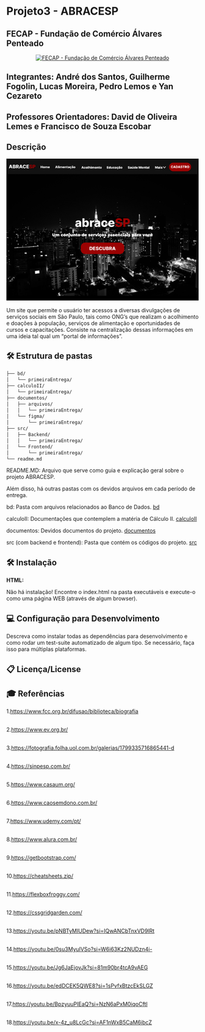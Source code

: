 # Projeto3 - ABRACESP

## FECAP - Fundação de Comércio Álvares Penteado

<p align="center">
<a href= "https://www.fecap.br/"><img src="https://encrypted-tbn0.gstatic.com/images?q=tbn:ANd9GcRhZPrRa89Kma0ZZogxm0pi-tCn_TLKeHGVxywp-LXAFGR3B1DPouAJYHgKZGV0XTEf4AE&usqp=CAU" alt="FECAP - Fundação de Comércio Álvares Penteado" border="0"></a>
</p>

## Integrantes: André dos Santos, Guilherme Fogolin, Lucas Moreira, Pedro Lemos e Yan Cezareto

## Professores Orientadores: David de Oliveira Lemes e Francisco de Souza Escobar

## Descrição

![Logo Inicial do site do ABRACESP](abrace.png)

Um site que permite o usuário ter acessos a diversas divulgações de serviços sociais em São Paulo, tais como ONG’s que realizam o acolhimento e doações à população, serviços de alimentação e oportunidades de cursos e capacitações. Consiste na centralização dessas informações em uma ideia tal qual um “portal de informações”.

## 🛠 Estrutura de pastas

```Raiz/
├── bd/
│   └── primeiraEntrega/
├── calculoII/
│   └── primeiraEntrega/
├── documentos/
│   ├── arquivos/
│   │   └── primeiraEntrega/
│   └── figma/
│       └── primeiraEntrega/
├── src/
│   ├── Backend/
│   │   └── primeiraEntrega/
│   └── Frontend/
│       └── primeiraEntrega/
└── readme.md
```

README.MD: Arquivo que serve como guia e explicação geral sobre o projeto ABRACESP.

Além disso, há outras pastas com os devidos arquivos em cada período de entrega.

bd: Pasta com arquivos relacionados ao Banco de Dados.
[bd](./bd)

calculoII: Documentações que contemplem a matéria de Cálculo II.
[calculoII](./calculoII)

documentos: Devidos documentos do projeto.
[documentos](./documentos)

src (com backend e frontend): Pasta que contém os códigos do projeto.
[src](./src)

## 🛠 Instalação

<b>HTML:</b>

Não há instalação!
Encontre o index.html na pasta executáveis e execute-o como uma página WEB (através de algum browser).

## 💻 Configuração para Desenvolvimento

Descreva como instalar todas as dependências para desenvolvimento e como rodar um test-suite automatizado de algum tipo. Se necessário, faça isso para múltiplas plataformas.

## 📋 Licença/License


## 🎓 Referências

1.https://www.fcc.org.br/difusao/biblioteca/biografia
<br><br>

2.https://www.ev.org.br/
<br><br>

3.https://fotografia.folha.uol.com.br/galerias/1799335716865441-d
<br><br>

4.https://sinpesp.com.br/
<br><br>

5.https://www.casaum.org/
<br><br>

6.https://www.caosemdono.com.br/
<br><br>

7.https://www.udemy.com/pt/
<br><br>

8.https://www.alura.com.br/
<br><br>

9.https://getbootstrap.com/
<br><br>

10.https://cheatsheets.zip/
<br><br>

11.https://flexboxfroggy.com/
<br><br>

12.https://cssgridgarden.com/
<br><br>

13.https://youtu.be/pNBTyMIUDew?si=IQwANCbTnxVD9lRt
<br><br>

14.https://youtu.be/0su3MyulVSo?si=W6i63Kz2NUDzn4i-
<br><br>

15.https://youtu.be/Jg6JaEjovJk?si=81m90br4tcA9vAEG
<br><br>

16.https://youtu.be/edDCEK5QWE8?si=1sPvfxBtzcEkSLGZ
<br><br>

17.https://youtu.be/BpzyuuPIEaQ?si=NzN6aPxM0iqoCftI
<br><br>

18.https://youtu.be/x-4z_u8LcGc?si=AF1nWxB5CaM6ibcZ
<br><br>
